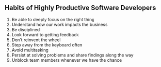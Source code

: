 ## Habits of Highly Productive Software Developers

1. Be able to deeply focus on the right thing
2. Understand how our work impacts the business
3. Be disciplined
4. Look forward to getting feedback
5. Don’t reinvent the wheel
6. Step away from the keyboard often
7. Avoid multitasking
8. Persist at solving problems and share findings along the way
9. Unblock team members whenever we have the chance 
